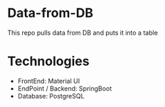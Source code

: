 # Data-from-DB
This repo pulls data from DB and puts it into a table

# Technologies
* FrontEnd: Material UI
* EndPoint / Backend: SpringBoot
* Database: PostgreSQL


